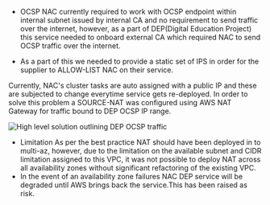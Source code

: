 - OCSP
NAC currently required to work with OCSP endpoint within internal subnet issued by internal CA and no requirement to send traffic over the internet, however, as a part of DEP(Digital Education Project) this service needed to onboard external CA which required NAC to send OCSP traffic over the internet.

- As a part of this we needed to provide a static set of IPS in order for the supplier to ALLOW-LIST NAC on their service. 

Currently, NAC's cluster tasks are auto assigned with a public IP and these are subjected to change everytime service gets re-deployed.
In order to solve this problem a SOURCE-NAT was configured using AWS NAT Gateway for traffic bound to DEP OCSP IP range.

![High level solution outlining DEP OCSP traffic
](./documentation/azure-images/ocsp-nat.png)

- Limitation
As per the best practice NAT should have been deployed in to multi-az, however, due to the limitation on the available subnet and CIDR limitation assigned to this VPC, it was not possible to deploy NAT across all availability zones without significant refactoring of the existing VPC.
- In the event of an availability zone failures NAC DEP service will be degraded until AWS brings back the service.This has been raised as risk.
